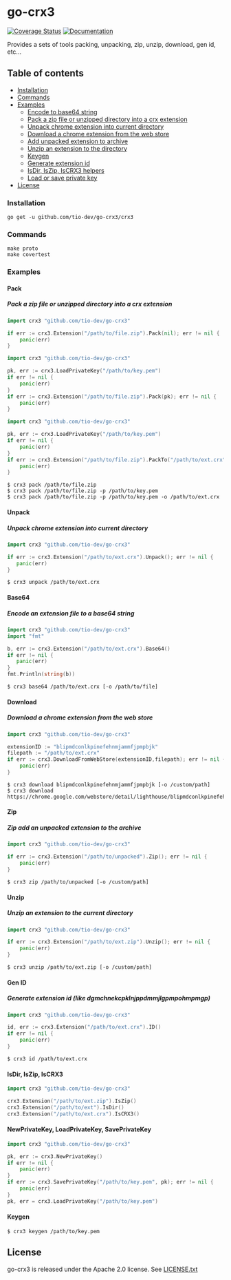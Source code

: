 # go-crx3 
[![Coverage Status](https://coveralls.io/repos/github/tio-dev/go-crx3/badge.svg?branch=master&v=3)](https://coveralls.io/github/tio-dev/go-crx3?branch=master)
[![Documentation](https://godoc.org/github.com/tio-dev/go-crx3?status.svg)](https://pkg.go.dev/github.com/tio-dev/go-crx3)

Provides a sets of tools packing, unpacking, zip, unzip, download, gen id, etc...

## Table of contents
+ [Installation](#installation)
+ [Commands](#commands)
+ [Examples](#examples)
  - [Encode to base64 string](#base64)
  - [Pack a zip file or unzipped directory into a crx extension](#pack)
  - [Unpack chrome extension into current directory](#unpack)
  - [Download a chrome extension from the web store](#download)
  - [Add unpacked extension to archive](#zip)
  - [Unzip an extension to the directory](#unzip)
  - [Keygen](#keygen)
  - [Generate extension id](#gen-id)
  - [IsDir, IsZip, IsCRX3 helpers](#isdir-iszip-iscrx3)
  - [Load or save private key](#newprivatekey-loadprivatekey-saveprivatekey)
+ [License](#license)


### Installation
```ssh
go get -u github.com/tio-dev/go-crx3/crx3
```

### Commands
```shell script
make proto 
make covertest
``` 

### Examples
#### Pack
##### Pack a zip file or unzipped directory into a crx extension 
```go
import crx3 "github.com/tio-dev/go-crx3"

if err := crx3.Extension("/path/to/file.zip").Pack(nil); err != nil {
    panic(err)
}
```

```go
import crx3 "github.com/tio-dev/go-crx3"

pk, err := crx3.LoadPrivateKey("/path/to/key.pem")
if err != nil { 
    panic(err) 
}
if err := crx3.Extension("/path/to/file.zip").Pack(pk); err != nil {
    panic(err)
}
```

```go
import crx3 "github.com/tio-dev/go-crx3"

pk, err := crx3.LoadPrivateKey("/path/to/key.pem")
if err != nil { 
    panic(err) 
}
if err := crx3.Extension("/path/to/file.zip").PackTo("/path/to/ext.crx", pk); err != nil {
    panic(err)
}
```
```shell script
$ crx3 pack /path/to/file.zip 
$ crx3 pack /path/to/file.zip -p /path/to/key.pem 
$ crx3 pack /path/to/file.zip -p /path/to/key.pem -o /path/to/ext.crx 
```

#### Unpack
##### Unpack chrome extension into current directory
```go
import crx3 "github.com/tio-dev/go-crx3"

if err := crx3.Extension("/path/to/ext.crx").Unpack(); err != nil {
   panic(err)
}
```
```shell script
$ crx3 unpack /path/to/ext.crx 
```

#### Base64
##### Encode an extension file to a base64 string
```go
import crx3 "github.com/tio-dev/go-crx3"
import "fmt"

b, err := crx3.Extension("/path/to/ext.crx").Base64()
if err != nil {
   panic(err)
}
fmt.Println(string(b))
```
```shell script
$ crx3 base64 /path/to/ext.crx [-o /path/to/file] 
```

#### Download 
##### Download a chrome extension from the web store
```go
import crx3 "github.com/tio-dev/go-crx3"

extensionID := "blipmdconlkpinefehnmjammfjpmpbjk"
filepath := "/path/to/ext.crx"
if err := crx3.DownloadFromWebStore(extensionID,filepath); err != nil {
    panic(err)
}
```
```shell script
$ crx3 download blipmdconlkpinefehnmjammfjpmpbjk [-o /custom/path]
$ crx3 download https://chrome.google.com/webstore/detail/lighthouse/blipmdconlkpinefehnmjammfjpmpbjk
```

#### Zip
##### Zip add an unpacked extension to the archive
```go
import crx3 "github.com/tio-dev/go-crx3"

if err := crx3.Extension("/path/to/unpacked").Zip(); err != nil {
    panic(err)
}
```
```shell script
$ crx3 zip /path/to/unpacked [-o /custom/path] 
```

#### Unzip
##### Unzip an extension to the current directory
```go
import crx3 "github.com/tio-dev/go-crx3"

if err := crx3.Extension("/path/to/ext.zip").Unzip(); err != nil {
    panic(err)
}
```
```shell script
$ crx3 unzip /path/to/ext.zip [-o /custom/path] 
``` 

#### Gen ID
##### Generate extension id (like dgmchnekcpklnjppdmmjlgpmpohmpmgp)
```go
import crx3 "github.com/tio-dev/go-crx3"

id, err := crx3.Extension("/path/to/ext.crx").ID()
if err != nil {
    panic(err)
}
```
```shell script
$ crx3 id /path/to/ext.crx 
```

#### IsDir, IsZip, IsCRX3
```go
import crx3 "github.com/tio-dev/go-crx3"

crx3.Extension("/path/to/ext.zip").IsZip()
crx3.Extension("/path/to/ext").IsDir()
crx3.Extension("/path/to/ext.crx").IsCRX3()
```

#### NewPrivateKey, LoadPrivateKey, SavePrivateKey 
```go
import crx3 "github.com/tio-dev/go-crx3"

pk, err := crx3.NewPrivateKey()
if err != nil {
    panic(err)
}
if err := crx3.SavePrivateKey("/path/to/key.pem", pk); err != nil {
    panic(err)
}
pk, err = crx3.LoadPrivateKey("/path/to/key.pem")
```

#### Keygen
```shell script
$ crx3 keygen /path/to/key.pem 
``` 

## License
go-crx3 is released under the Apache 2.0 license. See [LICENSE.txt](https://github.com/tio-dev/go-crx3/blob/master/LICENSE)
